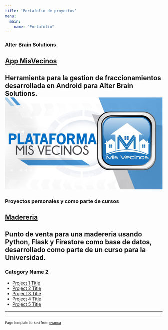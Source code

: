 ```yaml
---
title: 'Portafolio de proyectos'
menu:
  main:
    name: "Portafolio"
---
```


### Alter Brain Solutions.

[App MisVecinos](https://appmisvecinos.com/)
---
Herramienta para la gestion de fraccionamientos desarrollada en Android para Alter Brain Solutions.
![imagen](https://raw.githubusercontent.com/JS2202/my_launchx_blog/master/static/images/missveci.jpg)
---
### Proyectos personales y como parte de cursos

[Madereria](https://github.com/JS2202/MadereriaPV)
---
Punto de venta para una madereria usando Python, Flask y Firestore como base de datos, desarrollado como parte de un curso para la Universidad.
---



### Category Name 2

- [Project 1 Title](http://example.com/)
- [Project 2 Title](http://example.com/)
- [Project 3 Title](http://example.com/)
- [Project 4 Title](http://example.com/)
- [Project 5 Title](http://example.com/)

---




---
<p style="font-size:11px">Page template forked from <a href="https://github.com/evanca/quick-portfolio">evanca</a></p>
<!-- Remove above link if you don't want to attibute -->